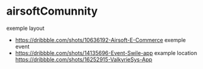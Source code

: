 # airsoftComunnity

exemple layout
- https://dribbble.com/shots/10636192-Airsoft-E-Commerce
exemple event
- https://dribbble.com/shots/14135696-Event-Swile-app
example location
https://dribbble.com/shots/16252915-ValkyrieSys-App
